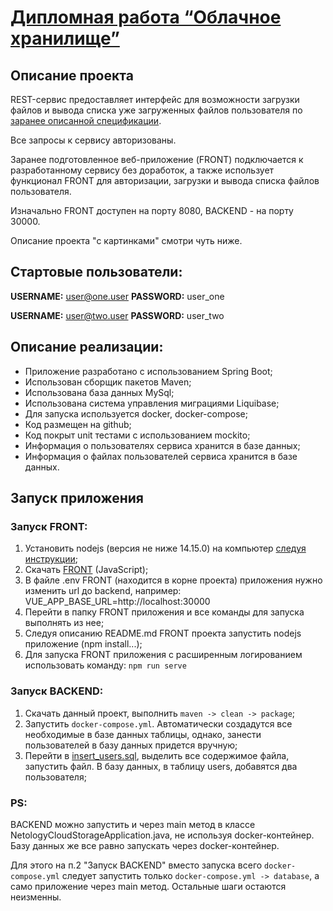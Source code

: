 # [Дипломная работа “Облачное хранилище”](https://github.com/netology-code/jd-homeworks/blob/master/diploma/cloudservice.md)

## Описание проекта

REST-сервис предоставляет интерфейс для возможности загрузки файлов и вывода списка уже загруженных файлов пользователя
по [заранее описанной спецификации](CloudServiceSpecification.yaml).

Все запросы к сервису авторизованы.

Заранее подготовленное веб-приложение (FRONT) подключается к разработанному сервису без доработок,
а также использует функционал FRONT для авторизации, загрузки и вывода списка файлов пользователя.

Изначально FRONT доступен на порту 8080, BACKEND - на порту 30000.

Описание проекта "с картинками" смотри чуть ниже.

## Стартовые пользователи:

**USERNAME:** user@one.user **PASSWORD:** user_one

**USERNAME:** user@two.user **PASSWORD:** user_two

## Описание реализации:

- Приложение разработано с использованием Spring Boot;
- Использован сборщик пакетов Maven;
- Использована база данных MySql;
- Использована система управления миграциями Liquibase;
- Для запуска используется docker, docker-compose;
- Код размещен на github;
- Код покрыт unit тестами с использованием mockito;
- Информация о пользователях сервиса хранится в базе данных;
- Информация о файлах пользователей сервиса хранится в базе данных.

## Запуск приложения

### Запуск FRONT:

1. Установить nodejs (версия не ниже 14.15.0) на компьютер [следуя инструкции](https://nodejs.org/ru/download/);
2. Скачать [FRONT](https://github.com/netology-code/jd-homeworks/blob/master/diploma/netology-diplom-frontend) (JavaScript);
3. В файле .env FRONT (находится в корне проекта) приложения нужно изменить url до backend, например: VUE_APP_BASE_URL=http://localhost:30000
4. Перейти в папку FRONT приложения и все команды для запуска выполнять из нее;
5. Следуя описанию README.md FRONT проекта запустить nodejs приложение (npm install...);
6. Для запуска FRONT приложения с расширенным логированием использовать команду: `npm run serve`

### Запуск BACKEND:

1. Скачать данный проект, выполнить `maven -> clean -> package`;
2. Запустить `docker-compose.yml`.
Автоматически создадутся все необходимые в базе данных таблицы, однако, занести пользователей в базу данных придется вручную;
3. Перейти в [insert_users.sql](src/main/resources/db/changelog/tables/insert_users.sql),
выделить все содержимое файла, запустить файл. В базу данных, в таблицу users, добавятся два пользователя;

### PS:

BACKEND можно запустить и через main метод в классе NetologyCloudStorageApplication.java,
не используя docker-контейнер. Базу данных же все равно запускать через docker-контейнер.

Для этого на п.2 "Запуск BACKEND" вместо запуска всего `docker-compose.yml` следует запустить
только `docker-compose.yml -> database`, а само приложение через main метод.
Остальные шаги остаются неизменны.
